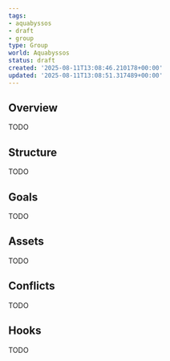 ```yaml
---
tags:
- aquabyssos
- draft
- group
type: Group
world: Aquabyssos
status: draft
created: '2025-08-11T13:08:46.210178+00:00'
updated: '2025-08-11T13:08:51.317489+00:00'
---
```



## Overview

TODO
## Structure

TODO
## Goals

TODO
## Assets

TODO
## Conflicts

TODO
## Hooks

TODO
